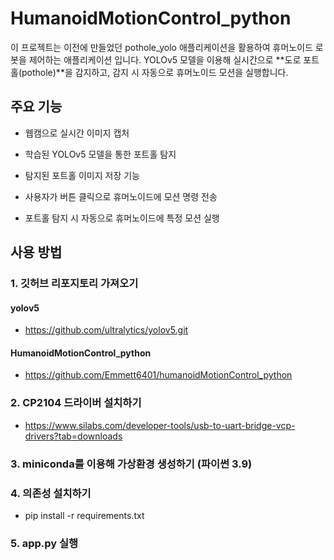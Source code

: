 # HumanoidMotionControl_python

 이 프로젝트는 이전에 만들었던 pothole_yolo 애플리케이션을 활용하여 휴머노이드 로봇을 제어하는 애플리케이션 입니다. YOLOv5 모델을 이용해 실시간으로 **도로 포트홀(pothole)**을 감지하고, 감지 시 자동으로 휴머노이드 모션을 실행합니다.

## 주요 기능
 - 웹캠으로 실시간 이미지 캡처

 - 학습된 YOLOv5 모델을 통한 포트홀 탐지

 - 탐지된 포트홀 이미지 저장 기능

 - 사용자가 버튼 클릭으로 휴머노이드에 모션 명령 전송

 - 포트홀 탐지 시 자동으로 휴머노이드에 특정 모션 실행


## 사용 방법
### 1. 깃허브 리포지토리 가져오기
#### yolov5
 - https://github.com/ultralytics/yolov5.git
#### HumanoidMotionControl_python
 - https://github.com/Emmett6401/humanoidMotionControl_python

### 2. CP2104 드라이버 설치하기 
 - https://www.silabs.com/developer-tools/usb-to-uart-bridge-vcp-drivers?tab=downloads

### 3. miniconda를 이용해 가상환경 생성하기 (파이썬 3.9)

### 4. 의존성 설치하기 
 - pip install -r requirements.txt

### 5. app.py 실행

